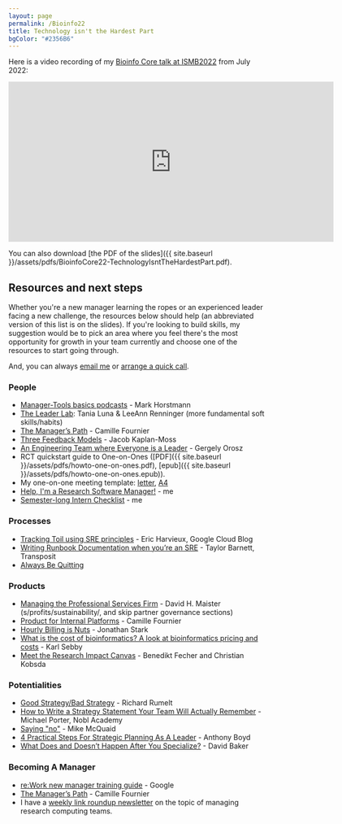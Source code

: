 ```yaml
---
layout: page
permalink: /Bioinfo22
title: Technology isn't the Hardest Part
bgColor: "#2356B6"
---
```


<!-- markdownlint-disable MD033 -->

Here is a video recording of my [Bioinfo Core talk at ISMB2022](https://www.iscb.org/ismb2022-program/abstracts/bioinfo-core) from July 2022:

<iframe src="https://player.vimeo.com/video/728312545?h=5c8915a331&amp;badge=0&amp;autopause=0&amp;player_id=0&amp;app_id=58479" width="640" height="315" frameborder="0" allow="autoplay; fullscreen; picture-in-picture" allowfullscreen title="Technology Isn&amp;#039;t The Hard Part - ISMB22, Bioinfo-Core Workshop"></iframe>

You can also download [the PDF of the slides]({{ site.baseurl }}/assets/pdfs/BioinfoCore22-TechnologyIsntTheHardestPart.pdf).

## Resources and next steps

Whether you're a new manager learning the ropes or an experienced leader facing a new challenge, the resources below should help (an abbreviated version of this list is on the slides).  If you're looking to build skills, my suggestion would be to pick an area where you feel there's the most opportunity for growth in your team currently and choose one of the resources to start going through.

And, you can always [email me](mailto:jonathan@researchcomputingteams.org) or [arrange a quick call](https://calendly.com/jonathandursi/coaching-questions).

### People

- [Manager-Tools basics podcasts](https://manager-tools.com/manager-tools-basics) - Mark Horstmann
- [The Leader Lab](https://lifelabslearning.com/the-leader-lab/): Tania Luna & LeeAnn Renninger (more fundamental soft skills/habits)
- [The Manager’s Path](https://www.oreilly.com/library/view/the-managers-path/9781491973882/) - Camille Fournier
- [Three Feedback Models](https://jacobian.org/2021/apr/22/three-feedback-models/) - Jacob Kaplan-Moss
- [An Engineering Team where Everyone is a Leader](https://blog.pragmaticengineer.com/a-team-where-everyone-is-a-leader/) - Gergely Orosz
- RCT quickstart guide to One-on-Ones ([PDF]({{ site.baseurl }}/assets/pdfs/howto-one-on-ones.pdf),
[epub]({{ site.baseurl }}/assets/pdfs/howto-one-on-ones.epub)).
- My one-on-one meeting template: [letter](https://docs.google.com/document/d/1uNC2UakkIqiZL22B1J6E2YroSVyQ8rzuiUPQ40dOeU8/edit), [A4](https://docs.google.com/document/d/1z_K_LvnMd5kfLqqqCxkZrOuFe3bitsvOgeKX2epraAU/edit)
- [Help, I'm a Research Software Manager!](https://www.researchcomputingteams.org/USRSE2021) - me
- [Semester-long Intern Checklist](https://docs.google.com/document/d/1Y8_fKdJBqrDPXD6sxEFa5E1vgGvwK1oIn1Fy2XIIvks/edit) - me

### Processes

- [Tracking Toil using SRE principles](https://cloud.google.com/blog/products/management-tools/identifying-and-tracking-toil-using-sre-principles) - Eric Harvieux, Google Cloud Blog
- [Writing Runbook Documentation when you’re an SRE](https://www.transposit.com/blog/2020.01.30-writing-runbook-documentation-when-youre-an-sre) - Taylor Barnett, Transposit
- [Always Be Quitting](https://jmmv.dev/2021/04/always-be-quitting.html)

### Products

- [Managing the Professional Services Firm](https://davidmaister.com/books/mtpsf/) - David H. Maister (s/profits/sustainability/, and skip partner governance sections)
- [Product for Internal Platforms](https://medium.com/@skamille/product-for-internal-platforms-9205c3a08142) - Camille Fournier
- [Hourly Billing is Nuts](https://jonathanstark.com/hbin) - Jonathan Stark
- [What is the cost of bioinformatics? A look at bioinformatics pricing and costs](https://medium.com/truwl/what-is-the-cost-of-bioinformatics-a-look-at-bioinformatics-pricing-and-costs-1e4c1c3bcb4f) - Karl Sebby
- [Meet the Research Impact Canvas](https://elephantinthelab.org/meet-the-research-impact-canvas-a-structured-guide-for-planning-your-science-communication-activities/) - Benedikt Fecher and Christian Kobsda

### Potentialities

- [Good Strategy/Bad Strategy](https://www.goodreads.com/book/show/11721966-good-strategy-bad-strategy) - Richard Rumelt
- [How to Write a Strategy Statement Your Team Will Actually Remember](https://academy.nobl.io/how-to-write-a-strategy-your-team-will-remember/) - Michael Porter, Nobl Academy
- [Saying "no"](https://mikemcquaid.com/2022/01/20/saying-no/) - Mike McQuaid
- [4 Practical Steps For Strategic Planning As A Leader](https://byanthonyboyd.com/4-practical-steps-for-strategic-planning-as-a-leader-a62c2b6be425) - Anthony Boyd
- [What Does and Doesn’t Happen After You Specialize?](https://www.davidcbaker.com/what-does-and-doesnt-happen-after-you-specialize) - David Baker

### Becoming A Manager

- [re:Work new manager training guide](https://rework.withgoogle.com/guides/managers-develop-and-support-managers/steps/review-googles-new-manager-training/) - Google
- [The Manager’s Path](https://www.oreilly.com/library/view/the-managers-path/9781491973882/) - Camille Fournier
- I have a [weekly link roundup newsletter](https://www.researchcomputingteams.org/archive) on the topic of managing research computing teams.
